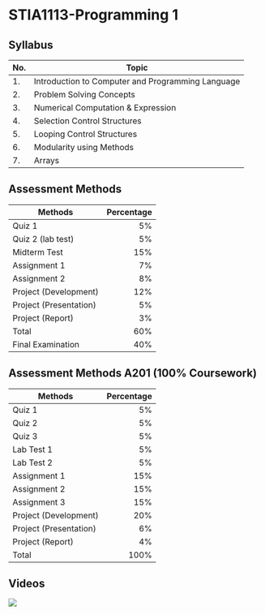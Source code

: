 # STIA1113-Programming 1

## Syllabus

|No.| Topic |
|---|----------|
|1. | Introduction to Computer and Programming Language |
|2. | Problem Solving Concepts |
|3. | Numerical Computation &  Expression |
|4. | Selection Control Structures |
|5. | Looping Control  Structures |
|6. | Modularity using Methods  |
|7. | Arrays  |

## Assessment Methods

|Methods                | Percentage |
|---------------------- |-----------:|
|Quiz 1                 | 5%  |
|Quiz 2 (lab test)      | 5%  |
|Midterm Test           | 15% |
|Assignment 1           | 7%  |
|Assignment 2           | 8%  |
|Project (Development)  | 12% |
|Project (Presentation) | 5%  |
|Project (Report)       | 3%  |
|Total                  | 60% |
|Final Examination      | 40% |

## Assessment Methods A201 (100% Coursework)

|Methods                | Percentage |
|---------------------- |-----------:|
|Quiz 1                 | 5%  |
|Quiz 2                 | 5%  |
|Quiz 3                 | 5%  |
|Lab Test 1             | 5%  |
|Lab Test 2             | 5%  |
|Assignment 1           | 15% |
|Assignment 2           | 15% |
|Assignment 3           | 15% |
|Project (Development)  | 20% |
|Project (Presentation) | 6%  |
|Project (Report)       | 4%  |
|Total                  | 100% |

## Videos

[![](http://img.youtube.com/vi/va79tjzVlFo/0.jpg)](http://www.youtube.com/watch?v=va79tjzVlFo "STIA1113: Java Hello World (in Malay)")
